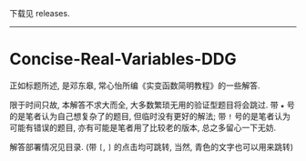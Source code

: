 下载见 releases.

---

# Concise-Real-Variables-DDG
正如标题所述, 是邓东皋, 常心怡所编《实变函数简明教程》的一些解答.

限于时间只故, 本解答不求大而全, 大多数繁琐无用的验证型题目将会跳过. 带 `★` 号的是笔者认为自己想复杂了的题目, 但临时没有更好的解法; 带 `!` 号的是笔者认为可能有错误的题目, 亦有可能是笔者用了比较老的版本, 总之多留心一下无妨.

解答部署情况见目录. (带 `[`, `]` 的点击均可跳转, 当然, 青色的文字也可以用来跳转)
